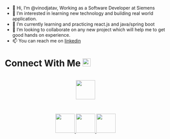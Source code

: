 - 👋 Hi, I’m @vinodjatav, Working as a Software Developer at Siemens
- 👀 I’m interested in learning new technology and building real world application.
- 🌱 I’m currently learning and practicing react.js and java/spring boot
- 💞️ I’m looking to collaborate on any new project which will help me to get good hands on experience\.
- 📫 You can reach me on [linkedin](https://www.linkedin.com/in/vinodjatav/)

<h1>
  Connect With Me
  <img src="GIF/Handshake.gif" height="25px">
</h1>

<p align="center">
  <br>
  <a href="https://www.linkedin.com/in/vinodjatav/" target="_blank">
    <code><img height="60" width="60" src="SVG/linkedin.svg"/></code>
  </a>    
</p>
<br/>

<p align="center">
  <a href="https://www.hackerrank.com/vinodjatav/" target="_blank">
    <code><img height="60" width="60" src="WEBP/hr.webp"/></code>
  </a>

  <a href="https://www.hackerearth.com/@vinodjatav" target="_blank">
    <code><img height="60" width="60" src="SVG/he.svg"/></code>
  </a>
  
  <a href="https://leetcode.com/vinodjatav/" target="_blank">
    <code><img height="60" width="60" src="WEBP/lc.webp"/></code>
  </a>
</p>

<br/>
<br/>

<!---
vinodjatav/vinodjatav is a ✨ special ✨ repository because its `README.md` (this file) appears on your GitHub profile.
You can click the Preview link to take a look at your changes.
--->

